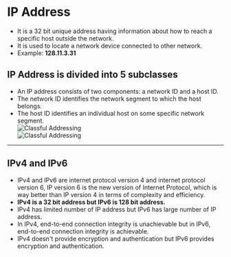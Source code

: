 # IP Address

- It is a 32 bit unique address having information about how to reach a specific host outside the network.
- It is used to locate a network device connected to other network.
- Example: <b>128.11.3.31</b>

## IP Address is divided into 5 subclasses

- An IP address consists of two components: a network ID and a host ID.
- The network ID identifies the network segment to which the host belongs.
- The host ID identifies an individual host on some specific network segment.
  <br>
  ![Classful Addressing](https://static.javatpoint.com/tutorial/computer-network/images/network-addressing2.png)
  <br>
  ![Classful Addressing](https://media.geeksforgeeks.org/wp-content/cdn-uploads/gq/2015/07/nethostdata.jpg)

---

## IPv4 and IPv6

- IPv4 and IPv6 are internet protocol version 4 and internet protocol version 6, IP version 6 is the new version of Internet Protocol, which is way better than IP version 4 in terms of complexity and efficiency.
- <b>IPv4 is a 32 bit address but IPv6 is 128 bit address. </b>
- IPv4 has limited number of IP address but IPv6 has large number of IP address.
- In IPv4, end-to-end connection integrity is unachievable but in IPv6, end-to-end connection integrity is achievable.
- IPv4 doesn't provide encryption and authentication but IPv6 provides encryption and authentication.
